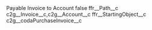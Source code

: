 <?xml version="1.0" encoding="UTF-8"?>
<CustomMetadata xmlns="http://soap.sforce.com/2006/04/metadata" xmlns:xsi="http://www.w3.org/2001/XMLSchema-instance" xmlns:xsd="http://www.w3.org/2001/XMLSchema">
    <label>Payable Invoice to Account</label>
    <protected>false</protected>
    <values>
        <field>ffr__Path__c</field>
        <value xsi:type="xsd:string">c2g__Invoice__c,c2g__Account__c</value>
    </values>
    <values>
        <field>ffr__StartingObject__c</field>
        <value xsi:type="xsd:string">c2g__codaPurchaseInvoice__c</value>
    </values>
</CustomMetadata>
